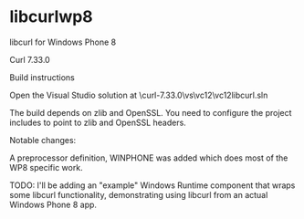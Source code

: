 libcurlwp8
==========

libcurl for Windows Phone 8

Curl 7.33.0

Build instructions

Open the Visual Studio solution at \curl-7.33.0\vs\vc12\vc12libcurl.sln

The build depends on zlib and OpenSSL. You need to configure the project includes to point to zlib and OpenSSL headers.

Notable changes:

A preprocessor definition, WINPHONE was added which does most of the WP8 specific work.

TODO:
I'll be adding an "example" Windows Runtime component that wraps some libcurl functionality, demonstrating using libcurl from an actual Windows Phone 8 app.